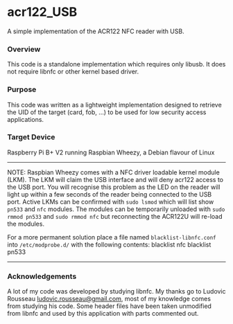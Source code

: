 # acr122_USB
A simple implementation of the ACR122 NFC reader with USB.

### Overview
This code is a standalone implementation which requires only libusb.
It does not require libnfc or other kernel based driver.

### Purpose
This code was written as a lightweight implementation designed to retrieve the UID of the target (card, fob, …) to be used for low security access applications.

### Target Device
Raspberry Pi B+ V2 running Raspbian Wheezy, a Debian flavour of Linux

- - -
NOTE:
Raspbian Wheezy comes with a NFC driver loadable kernel module (LKM). The LKM will claim the USB interface and will deny acr122 access to the USB port. You will recognise this problem as the LED on the reader will light up within a few seconds of the reader being connected to the USB port. 
Active LKMs can be confirmed with `sudo lsmod` which will list show `pn533` and `nfc` modules. The modules can be temporarily unloaded with `sudo rmmod pn533` and `sudo rmmod nfc` but reconnecting the ACR122U will re-load the modules.

For a more permanent solution place a file named `blacklist-libnfc.conf` into `/etc/modprobe.d/` with the following contents:
    blacklist nfc
    blacklist pn533
- - -

### Acknowledgements
A lot of my code was developed by studying libnfc. 
My thanks go to Ludovic Rousseau <ludovic.rousseau@gmail.com>, most of my knowledge comes from studying his code. 
Some header files have been taken unmodified from libnfc and used by this application with  parts commented out.










